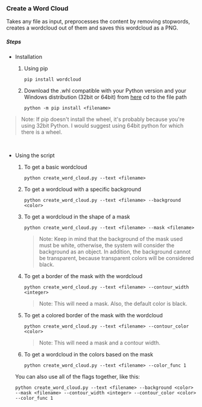 ### Create a Word Cloud

Takes any file as input, preprocesses the content by removing stopwords, creates a wordcloud out of them and saves this wordcloud as a PNG.

##### Steps

- Installation
  1. Using pip

     ```
     pip install wordcloud
     ```

  2. Download the .whl compatible with your Python version and your Windows distribution (32bit or 64bit) from [here](https://www.lfd.uci.edu/~gohlke/pythonlibs/#wordcloud)
     cd to the file path
     ```
     python -m pip install <filename>
     ```

> Note: If pip doesn't install the wheel, it's probably because you're using 32bit Python. I would suggest using 64bit python for which there is a wheel.

&nbsp;

- Using the script
  1. To get a basic wordcloud
     ```
     python create_word_cloud.py --text <filename>
     ```
  2. To get a wordcloud with a specific background
     ```
     python create_word_cloud.py --text <filename> --background <color>
     ```
  3. To get a wordcloud in the shape of a mask

     ```
     python create_word_cloud.py --text <filename> --mask <filename>
     ```

     > Note: Keep in mind that the background of the mask used must be white, otherwise, the system will consider the background as an object. In addition, the background cannot be transparent, because transparent colors will be considered black.

  4. To get a border of the mask with the wordcloud

     ```
     python create_word_cloud.py --text <filename> --contour_width <integer>
     ```

     > Note: This will need a mask. Also, the default color is black.

  5. To get a colored border of the mask with the wordcloud

     ```
     python create_word_cloud.py --text <filename> --contour_color <color>
     ```

     > Note: This will need a mask and a contour width.

  6. To get a wordcloud in the colors based on the mask

     ```
     python create_word_cloud.py --text <filename> --color_func 1
     ```
  You can also use all of the flags together, like this:
  ```
  python create_word_cloud.py --text <filename> --background <color> --mask <filename> --contour_width <integer> --contour_color <color> --color_func 1
  ```

